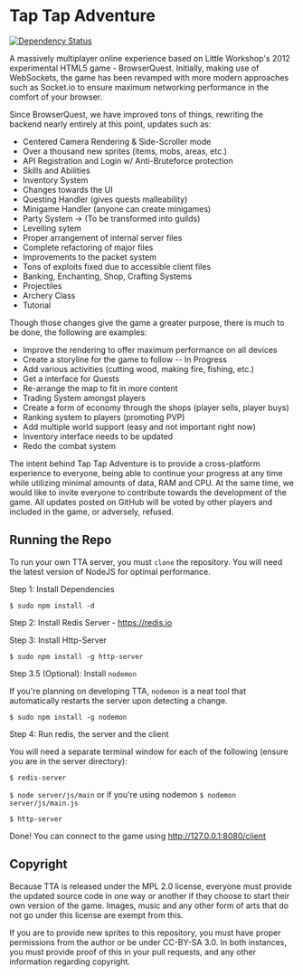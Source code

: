 # Tap Tap Adventure

[![Dependency Status](https://gemnasium.com/badges/github.com/Tach-Yon/Tap-Tap-Adventure.svg)](https://gemnasium.com/github.com/Tach-Yon/Tap-Tap-Adventure)

A massively multiplayer online experience based on Little Workshop's 2012 experimental HTML5 game - BrowserQuest. Initially, making use of WebSockets, the game has been revamped with more modern approaches such as Socket.io to ensure maximum networking performance in the comfort of your browser.

Since BrowserQuest, we have improved tons of things, rewriting the backend nearly entirely at this point, updates such as:

* Centered Camera Rendering & Side-Scroller mode
* Over a thousand new sprites (items, mobs, areas, etc.)
* API Registration and Login w/ Anti-Bruteforce protection
* Skills and Abilities
* Inventory System
* Changes towards the UI
* Questing Handler (gives quests malleability)
* Minigame Handler (anyone can create minigames)
* Party System -> (To be transformed into guilds)
* Levelling sytem
* Proper arrangement of internal server files
* Complete refactoring of major files
* Improvements to the packet system
* Tons of exploits fixed due to accessible client files
* Banking, Enchanting, Shop, Crafting Systems
* Projectiles
* Archery Class
* Tutorial

Though those changes give the game a greater purpose, there is much to be done, the following are examples:

* Improve the rendering to offer maximum performance on all devices
* Create a storyline for the game to follow -- In Progress
* Add various activities (cutting wood, making fire, fishing, etc.)
* Get a interface for Quests
* Re-arrange the map to fit in more content
* Trading System amongst players
* Create a form of economy through the shops (player sells, player buys)
* Ranking system to players (promoting PVP)
* Add multiple world support (easy and not important right now)
* Inventory interface needs to be updated
* Redo the combat system

The intent behind Tap Tap Adventure is to provide a cross-platform experience to everyone, being able to continue your progress at any time while utilizing minimal amounts of data, RAM and CPU. At the same time, we would like to invite everyone to contribute towards the development of the game. All updates posted on GitHub will be voted by other players and included in the game, or adversely, refused.


## Running the Repo

To run your own TTA server, you must `clone` the repository. You will need the latest version of NodeJS for optimal performance.

Step 1: Install Dependencies

`$ sudo npm install -d`

Step 2: Install Redis Server - https://redis.io

Step 3: Install Http-Server

`$ sudo npm install -g http-server`

Step 3.5 (Optional): Install `nodemon`

If you're planning on developing TTA, `nodemon` is a neat tool that automatically restarts the server upon detecting a change.

`$ sudo npm install -g nodemon`

Step 4: Run redis, the server and the client

You will need a separate terminal window for each of the following (ensure you are in the server directory):

`$ redis-server`

`$ node server/js/main` or if you're using nodemon `$ nodemon server/js/main.js`

`$ http-server`

Done! You can connect to the game using http://127.0.0.1:8080/client


## Copyright

Because TTA is released under the MPL 2.0 license, everyone must provide the updated source code in one way or another if they choose to start their own version of the game. Images, music and any other form of arts that do not go under this license are exempt from this.

If you are to provide new sprites to this repository, you must have proper permissions from the author or be under CC-BY-SA 3.0. In both instances, you must provide proof of this in your pull requests, and any other information regarding copyright.
